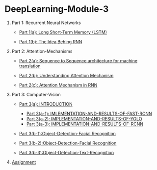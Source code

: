 # DeepLearning-Module-3


1. Part 1: Recurrent Neural Networks

      -  [Part 1(a): Long Short-Term Memory (LSTM)](Recurrent-Neural-Networks/LSTM.md)

      -  [Part 1(b): The Idea Behing RNN](Recurrent-Neural-Networks/The-Idea-Behing-RNN.md)
 
 
2. Part 2: Attention-Mechanisms

    -  [Part 2(a):  Sequence to Sequence architecture for machine translation](Attention-Mechanisms/Sequence-to-Sequence-architecture-for-machine-translation.md)

    -  [Part 2(b): Understanding Attention Mechanism ](Attention-Mechanisms/Devincept_Jai_Kushwaha_Contribution/Attention-Mechanism-What-and-Why-main/Attention-Mechanism-What-and-Why.md)

    -  [Part 2(c): Attention Mechanism in RNN](Attention-Mechanisms/Sonakshi_Attention_Mechanism.md)
  
    
1. Part 3: Computer-Vision 

      -  [Part 3(a): INTRODUCTION](Computer-Vision/INTRODUCTION/Introduction.md)
           
            - [Part 3(a-1): IMLEMENTATION-AND-RESULTS-OF-FAST-RCNN](Computer-Vision/INTRODUCTION/IMLEMENTATION-AND-RESULTS-OF-FAST-RCNN/README.md)
            - [Part 3(a-2): IMPLEMENTATION-AND-RESULTS-OF-YOLO](Computer-Vision/INTRODUCTION/IMPLEMENTATION-AND-RESULTS-OF-YOLO/README.md)
            - [Part 3(a-3): IMPLEMENTATION-AND-RESULTS-OF-RCNN](Computer-Vision/INTRODUCTION/IMPLEMENTATION-AND-RESULTS-OF-RCNN/README.md)


      -  [Part 3(b-1):Object-Detection-Facial Recognition](Computer-Vision/Object-Detection/Facial-Recognition/Readme.md)
      -  [Part 3(b-2):Object-Detection-Facial Recognition](Computer-Vision/Object-Detection/Image-Classification/README.md)
      -  [Part 3(b-3):Object-Detection-Text-Recognition](Computer-Vision/Object-Detection/Text-Recognition/README.md)
      
      
      
11. [Assignment](assignment.md)
